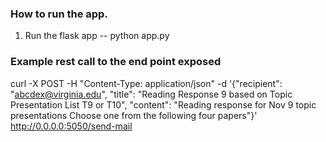 ### How to run the app. 

1. Run the flask app -- python app.py


### Example rest call to the end point exposed
curl -X POST -H "Content-Type: application/json" -d '{"recipient": "abcdex@virginia.edu", "title": "Reading Response 9 based on Topic Presentation List T9 or T10", "content": "Reading response for Nov 9 topic presentations Choose one from the following four papers"}' http://0.0.0.0:5050/send-mail

